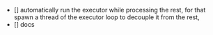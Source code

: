- [] automatically run the executor while processing the rest, for that spawn a thread of the executor loop to decouple it from the rest,
- [] docs
